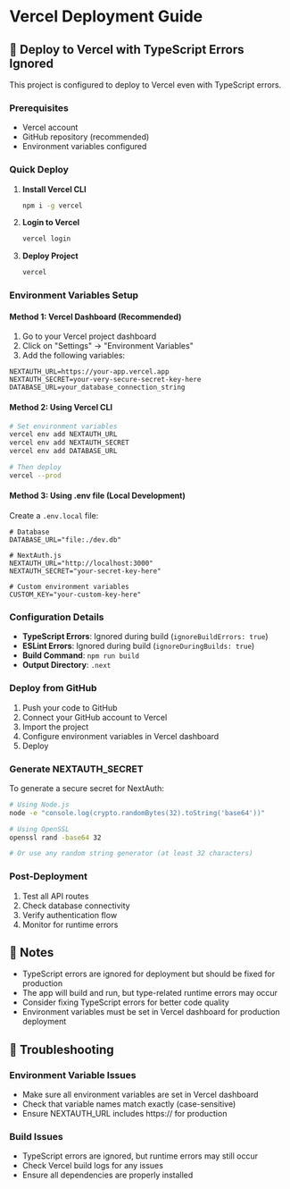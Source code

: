 # Vercel Deployment Guide

## 🚀 Deploy to Vercel with TypeScript Errors Ignored

This project is configured to deploy to Vercel even with TypeScript errors.

### Prerequisites
- Vercel account
- GitHub repository (recommended)
- Environment variables configured

### Quick Deploy

1. **Install Vercel CLI**
   ```bash
   npm i -g vercel
   ```

2. **Login to Vercel**
   ```bash
   vercel login
   ```

3. **Deploy Project**
   ```bash
   vercel
   ```

### Environment Variables Setup

#### Method 1: Vercel Dashboard (Recommended)
1. Go to your Vercel project dashboard
2. Click on "Settings" → "Environment Variables"
3. Add the following variables:

```
NEXTAUTH_URL=https://your-app.vercel.app
NEXTAUTH_SECRET=your-very-secure-secret-key-here
DATABASE_URL=your_database_connection_string
```

#### Method 2: Using Vercel CLI
```bash
# Set environment variables
vercel env add NEXTAUTH_URL
vercel env add NEXTAUTH_SECRET
vercel env add DATABASE_URL

# Then deploy
vercel --prod
```

#### Method 3: Using .env file (Local Development)
Create a `.env.local` file:
```
# Database
DATABASE_URL="file:./dev.db"

# NextAuth.js
NEXTAUTH_URL="http://localhost:3000"
NEXTAUTH_SECRET="your-secret-key-here"

# Custom environment variables
CUSTOM_KEY="your-custom-key-here"
```

### Configuration Details

- **TypeScript Errors**: Ignored during build (`ignoreBuildErrors: true`)
- **ESLint Errors**: Ignored during build (`ignoreDuringBuilds: true`)
- **Build Command**: `npm run build`
- **Output Directory**: `.next`

### Deploy from GitHub

1. Push your code to GitHub
2. Connect your GitHub account to Vercel
3. Import the project
4. Configure environment variables in Vercel dashboard
5. Deploy

### Generate NEXTAUTH_SECRET

To generate a secure secret for NextAuth:
```bash
# Using Node.js
node -e "console.log(crypto.randomBytes(32).toString('base64'))"

# Using OpenSSL
openssl rand -base64 32

# Or use any random string generator (at least 32 characters)
```

### Post-Deployment

1. Test all API routes
2. Check database connectivity
3. Verify authentication flow
4. Monitor for runtime errors

## 📝 Notes

- TypeScript errors are ignored for deployment but should be fixed for production
- The app will build and run, but type-related runtime errors may occur
- Consider fixing TypeScript errors for better code quality
- Environment variables must be set in Vercel dashboard for production deployment

## 🔧 Troubleshooting

### Environment Variable Issues
- Make sure all environment variables are set in Vercel dashboard
- Check that variable names match exactly (case-sensitive)
- Ensure NEXTAUTH_URL includes https:// for production

### Build Issues
- TypeScript errors are ignored, but runtime errors may still occur
- Check Vercel build logs for any issues
- Ensure all dependencies are properly installed